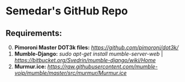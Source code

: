 # Semedar's GitHub Repo
Requirements:
--------------
0. **Pimoroni Master DOT3k files:** *https://github.com/pimoroni/dot3k/*
0. **Mumble-Django:** *sudo apt-get install mumble-server-web* | *https://bitbucket.org/Svedrin/mumble-django/wiki/Home*
0. **Murmur.ice:** *https://raw.githubusercontent.com/mumble-voip/mumble/master/src/murmur/Murmur.ice*
